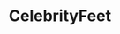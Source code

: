---
title: CelebrityFeet
crosslinks:
- thongsandals
- TaylorSwiftsFeet
- DemiLovatoFeet
- PornActressFeet
- feet
- HaleyLu_Richardson
---